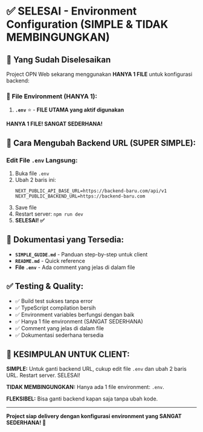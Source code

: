 # ✅ SELESAI - Environment Configuration (SIMPLE & TIDAK MEMBINGUNGKAN)

## 🎯 Yang Sudah Diselesaikan

Project OPN Web sekarang menggunakan **HANYA 1 FILE** untuk konfigurasi backend:

### 📁 File Environment (HANYA 1):

1. **`.env`** ⭐ - **FILE UTAMA yang aktif digunakan**

**HANYA 1 FILE! SANGAT SEDERHANA!**

## 🚀 Cara Mengubah Backend URL (SUPER SIMPLE):

### Edit File `.env` Langsung:

1. Buka file `.env`
2. Ubah 2 baris ini:
   ```env
   NEXT_PUBLIC_API_BASE_URL=https://backend-baru.com/api/v1
   NEXT_PUBLIC_BACKEND_URL=https://backend-baru.com
   ```
3. Save file
4. Restart server: `npm run dev`
5. **SELESAI! ✅**

## 📖 Dokumentasi yang Tersedia:

- **`SIMPLE_GUIDE.md`** - Panduan step-by-step untuk client
- **`README.md`** - Quick reference
- **File `.env`** - Ada comment yang jelas di dalam file

## ✅ Testing & Quality:

- ✅ Build test sukses tanpa error
- ✅ TypeScript compilation bersih  
- ✅ Environment variables berfungsi dengan baik
- ✅ Hanya 1 file environment (SANGAT SEDERHANA)
- ✅ Comment yang jelas di dalam file
- ✅ Dokumentasi sederhana tersedia

## 🎉 KESIMPULAN UNTUK CLIENT:

**SIMPLE:** Untuk ganti backend URL, cukup edit file `.env` dan ubah 2 baris URL. Restart server. SELESAI!

**TIDAK MEMBINGUNGKAN:** Hanya ada 1 file environment: `.env`.

**FLEKSIBEL:** Bisa ganti backend kapan saja tanpa ubah kode.

---

**Project siap delivery dengan konfigurasi environment yang SANGAT SEDERHANA! 🚀**
